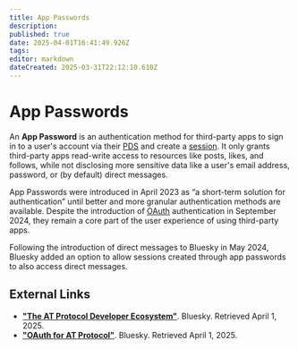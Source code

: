 ```yaml
---
title: App Passwords
description: 
published: true
date: 2025-04-01T16:41:49.926Z
tags: 
editor: markdown
dateCreated: 2025-03-31T22:12:10.610Z
---
```


# App Passwords
An **App Password** is an authentication method for third-party apps to sign in to a user's account via their [PDS](/en/wiki/reference/core-architecture/pds) and create a [session](/en/wiki/reference/networking/session). It only grants third-party apps read-write access to resources like posts, likes, and follows, while not disclosing more sensitive data like a user's email address, password, or (by default) direct messages.

App Passwords were introduced in April 2023 as “a short-term solution for authentication” until better and more granular authentication methods are available. Despite the introduction of [OAuth](/en/wiki/reference/networking/oauth) authentication in September 2024, they remain a core part of the user experience of using third-party apps.

Following the introduction of direct messages to Bluesky in May 2024, Bluesky added an option to allow sessions created through app passwords to also access direct messages.

## External Links
- **["The AT Protocol Developer Ecosystem"](https://bsky.social/about/blog/4-21-2023-atproto-developer-ecosystem)**. Bluesky. Retrieved April 1, 2025.
- **["OAuth for AT Protocol"](https://docs.bsky.app/blog/oauth-atproto)**. Bluesky. Retrieved April 1, 2025.